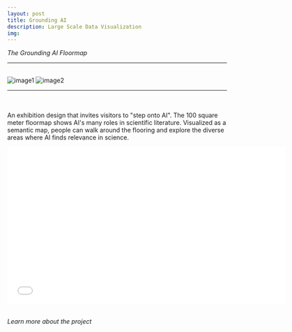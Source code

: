 ```yaml
---
layout: post
title: Grounding AI
description: Large Scale Data Visualization 
img: 
---
```


<i>The Grounding AI Floormap</i>

***

<br/>
<div class="img_row">
	 <img class="col two" src="{{ site.baseurl }}/assets/img/ballerup.png" alt="image1" title="image1"/>
	 <img class="col one" src="{{ site.baseurl }}/assets/img/ballerup2.png" alt="image2" title="image2"/>
</div>
<div>
<img />
</div>
<div class="col three caption">
	
</div>

***

<br/><br/>
An exhibition design that invites visitors to "step onto AI". The 100 square meter floormap shows AI's many roles in scientific literature. Visualized as a semantic map, people can walk around the flooring and explore the diverse areas where AI finds relevance in science.

<p align="middle">
<iframe src="[https://player.vimeo.com/video/248985117](https://grounding-ai.github.io)" width="640" height="360" frameborder="0" webkitallowfullscreen mozallowfullscreen allowfullscreen></iframe>
</p>
<br/>
<i>Learn more about the project </i>
<br/><br/><br/>
